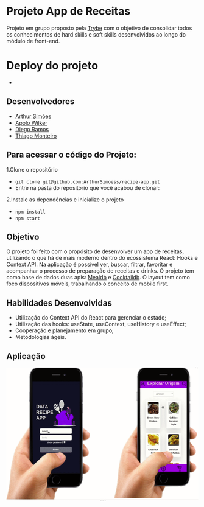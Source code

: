 # Projeto App de Receitas

Projeto em grupo proposto pela [Trybe](https://www.betrybe.com/) com o objetivo de consolidar todos os conhecimentos de hard skills e soft skills desenvolvidos ao longo do módulo de front-end.

# Deploy do projeto
- 

## Desenvolvedores
- [Arthur Simões](https://github.com/ArthurSimoess)
- [Apolo Wilker](https://github.com/APOLOWILKER)
-  [Diego Ramos](https://github.com/Drb-Diego)
- [Thiago Monteiro](https://github.com/thiagoacmonteiro)

## Para acessar o código do Projeto:
1.Clone o repositório

-   `git clone git@github.com:ArthurSimoess/recipe-app.git`
-   Entre na pasta do repositório que você acabou de clonar:

2.Instale as dependências e inicialize o projeto

-   `npm install`
-   `npm start`

## Objetivo

O projeto foi feito com o propósito de desenvolver um app de receitas,  utilizando o que há de mais moderno dentro do ecossistema React: Hooks e Context API. 
Na aplicação é possível ver, buscar, filtrar, favoritar e acompanhar o processo de preparação de receitas e drinks.
O projeto tem como base de dados duas apis: [Mealdb](https://www.themealdb.com/api.php) e [Cocktaildb](https://www.thecocktaildb.com/api.php). 
O  layout tem como foco dispositivos móveis, trabalhando o conceito de mobile first.

## Habilidades Desenvolvidas

-  Utilização do Context API do React para gerenciar o estado;
-  Utilização das hooks: useState, useContext, useHistory e useEffect;
-  Cooperação e planejamento em grupo;
-  Metodologias ágeis.

## Aplicação

<p>
   <img width="550" height="350" src="src/assets/recipeAppGithub.gif" />
</p>